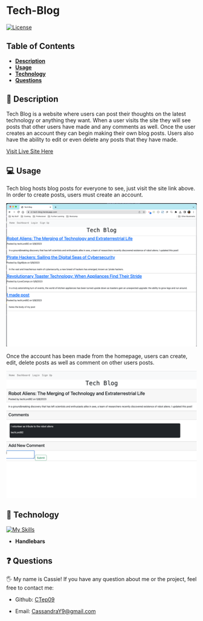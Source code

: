 # Tech-Blog

[![License](https://img.shields.io/badge/license-MIT-ff69b4)](https://opensource.org/license/MIT)

## Table of Contents

- [**Description**](#📑-description)
- [**Usage**](#💻-usage)
- [**Technology**](#🚀-technology)
- [**Questions**](#❓-questions)

## 📑 Description

Tech Blog is a website where users can post their thoughts on the latest technology or anything they want. When a user visits the site they will see posts that other users have made and any comments as well. Once the user creates an account they can begin making their own blog posts. Users also have the ability to edit or even delete any posts that they have made.

[Visit Live Site Here](https://ct-tech-blog.herokuapp.com/)

## 💻 Usage

Tech blog hosts blog posts for everyone to see, just visit the site link above. In order to create posts, users must create an account. 

![Tech Blog Homepage](./images/tech-blog-homepage.png)

Once the account has been made from the homepage, users can create, edit, delete posts as well as comment on other users posts.

![Comment on Blog](./images/comment.png)


## 🚀 Technology


[![My Skills](https://skillicons.dev/icons?i=bootstrap,express,heroku,mysql,nodejs,js,sequelize,visualstudio&perline=4)](https://skillicons.dev)

- **Handlebars**

## ❓ Questions

🖐 My name is Cassie! If you have any question about me or the project, feel free to contact me:

- Github: [CTep09](https://github.com/ctep09)

- Email: [CassandraY9@gmail.com](mailto:ctep09@gmail.com)
